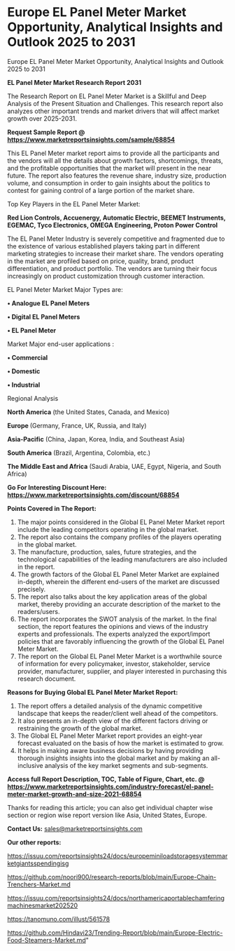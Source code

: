 # Europe EL Panel Meter Market Opportunity, Analytical Insights and Outlook 2025 to 2031
Europe EL Panel Meter Market Opportunity, Analytical Insights and Outlook 2025 to 2031

<strong>EL Panel Meter Market Research Report 2031</strong>

The Research Report on EL Panel Meter Market is a Skillful and Deep Analysis of the Present Situation and Challenges. This research report also analyzes other important trends and market drivers that will affect market growth over 2025-2031.

<strong>Request Sample Report @ <a href=https://www.marketreportsinsights.com/sample/68854>https://www.marketreportsinsights.com/sample/68854</a></strong>

This EL Panel Meter market report aims to provide all the participants and the vendors will all the details about growth factors, shortcomings, threats, and the profitable opportunities that the market will present in the near future. The report also features the revenue share, industry size, production volume, and consumption in order to gain insights about the politics to contest for gaining control of a large portion of the market share.

Top Key Players in the EL Panel Meter Market:

<strong>Red Lion Controls, Accuenergy, Automatic Electric, BEEMET Instruments, EGEMAC, Tyco Electronics, OMEGA Engineering, Proton Power Control</strong>

The EL Panel Meter Industry is severely competitive and fragmented due to the existence of various established players taking part in different marketing strategies to increase their market share. The vendors operating in the market are profiled based on price, quality, brand, product differentiation, and product portfolio. The vendors are turning their focus increasingly on product customization through customer interaction.

EL Panel Meter Market Major Types are:

<strong>• Analogue EL Panel Meters

• Digital EL Panel Meters

• EL Panel Meter</strong>

Market Major end-user applications :

<strong>• Commercial

• Domestic

• Industrial</strong>

Regional Analysis

</u><strong><b>North America</b></strong> (the United States, Canada, and Mexico)

<strong><b>Europe </b></strong>(Germany, France, UK, Russia, and Italy)

<strong><b>Asia-Pacific</b></strong> (China, Japan, Korea, India, and Southeast Asia)

<strong><b>South America</b></strong> (Brazil, Argentina, Colombia, etc.)

<strong><b>The Middle East and Africa</b></strong> (Saudi Arabia, UAE, Egypt, Nigeria, and South Africa)

<strong>Go For Interesting Discount Here: <a href=https://www.marketreportsinsights.com/discount/68854>https://www.marketreportsinsights.com/discount/68854</a></strong>

<strong>Points Covered in The Report:</strong>
<ol>
  <li>The major points considered in the Global EL Panel Meter Market report include the leading competitors operating in the global market.</li>
  <li>The report also contains the company profiles of the players operating in the global market.</li>
  <li>The manufacture, production, sales, future strategies, and the technological capabilities of the leading manufacturers are also included in the report.</li>
  <li>The growth factors of the Global EL Panel Meter Market are explained in-depth, wherein the different end-users of the market are discussed precisely.</li>
  <li>The report also talks about the key application areas of the global market, thereby providing an accurate description of the market to the readers/users.</li>
  <li>The report incorporates the SWOT analysis of the market. In the final section, the report features the opinions and views of the industry experts and professionals. The experts analyzed the export/import policies that are favorably influencing the growth of the Global EL Panel Meter Market.</li>
  <li>The report on the Global EL Panel Meter Market is a worthwhile source of information for every policymaker, investor, stakeholder, service provider, manufacturer, supplier, and player interested in purchasing this research document.</li>
</ol>
<strong>Reasons for Buying Global EL Panel Meter Market Report:</strong>

<ol>
  <li>The report offers a detailed analysis of the dynamic competitive landscape that keeps the reader/client well ahead of the competitors.</li>
  <li>It also presents an in-depth view of the different factors driving or restraining the growth of the global market.</li>
  <li>The Global EL Panel Meter Market report provides an eight-year forecast evaluated on the basis of how the market is estimated to grow.</li>
  <li>It helps in making aware business decisions by having providing thorough insights insights into the global market and by making an all-inclusive analysis of the key market segments and sub-segments.</li>
</ol>
<strong>Access full Report Description, TOC, Table of Figure, Chart, etc. @ <a href=https://www.marketreportsinsights.com/industry-forecast/el-panel-meter-market-growth-and-size-2021-68854>https://www.marketreportsinsights.com/industry-forecast/el-panel-meter-market-growth-and-size-2021-68854</a></strong>


Thanks for reading this article; you can also get individual chapter wise section or region wise report version like Asia, United States, Europe.

<strong>Contact Us:</strong>
sales@marketreportsinsights.com

<strong>Our other reports:</strong>

<a href=https://issuu.com/reportsinsights24/docs/europeminiloadstoragesystemmarketgiantsspendingisg>https://issuu.com/reportsinsights24/docs/europeminiloadstoragesystemmarketgiantsspendingisg</a>

<a href=https://github.com/noori900/research-reports/blob/main/Europe-Chain-Trenchers-Market.md>https://github.com/noori900/research-reports/blob/main/Europe-Chain-Trenchers-Market.md</a>

<a href=https://issuu.com/reportsinsights24/docs/northamericaportablechamferingmachinesmarket202520>https://issuu.com/reportsinsights24/docs/northamericaportablechamferingmachinesmarket202520</a>

<a href=https://tanomuno.com/illust/561578>https://tanomuno.com/illust/561578</a>

<a href=https://github.com/Hindavi23/Trending-Report/blob/main/Europe-Electric-Food-Steamers-Market.md>https://github.com/Hindavi23/Trending-Report/blob/main/Europe-Electric-Food-Steamers-Market.md</a>"
